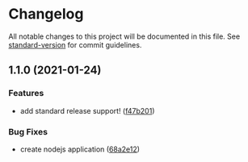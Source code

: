 # Changelog

All notable changes to this project will be documented in this file. See [standard-version](https://github.com/conventional-changelog/standard-version) for commit guidelines.

## 1.1.0 (2021-01-24)


### Features

* add standard release support! ([f47b201](https://github.com/bmdVC013/auto-changelog/commit/f47b2011178f251a1c7ad8c579da72a50d52377c))


### Bug Fixes

* create nodejs application ([68a2e12](https://github.com/bmdVC013/auto-changelog/commit/68a2e12abae395a53f6d4170f943344ee2573a8a))

